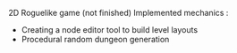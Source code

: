 2D Roguelike game (not finished)
Implemented mechanics :
  - Creating a node editor tool to build level layouts
  - Procedural random dungeon generation
